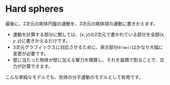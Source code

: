 # Hard spheres

最後に、2次元の剛体円盤の運動を、3次元の剛体球の運動に書きかえます。

* 運動を計算する部分に関しては、$(x,y)$の2次元で書かれている部分を全部$(x,y,z)$に書きかえるだけです。
* 3次元グラフィックスに対応させるために、表示部分`draw()`はかなり大幅に変更が必要です。
* 壁に当たった物体が壁に加える撃力を積算し、それを面積で割ることで、圧力が計算できます。

こんな単純なモデルでも、気体の分子運動のモデルとして有用です。

